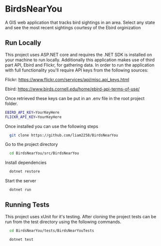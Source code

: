 
# BirdsNearYou

A GIS web application that tracks bird sightings in an area. Select any state and see the most recent sightings courtesy of the Ebird orginization


## Run Locally

This project uses ASP.NET core and requires the .NET SDK is installed on your machine to run locally. Additionally this application makes use of third part API, Ebird and Flickr, for gathering data. In order to run the application with full functionality you'll require API keys from the following sources:

Flickr: https://www.flickr.com/services/api/misc.api_keys.html

Ebird: https://www.birds.cornell.edu/home/ebird-api-terms-of-use/

Once retrieved these keys can be put in an .env file in the root project folder.

```bash
EBIRD_API_KEY=YourKeyHere
FLICKR_API_KEY=YourKeyHere
```

Once installed you can use the following steps

```bash
  git clone https://github.com/liam2258/BirdsNearYou
```

Go to the project directory

```bash
  cd BirdsNearYou/src/BirdsNearYou
```

Install dependencies

```bash
  dotnet restore
```

Start the server

```bash
  dotnet run
```


## Running Tests

This project uses xUnit for it's testing. After cloning the project tests can be run from the test directory using the following commands.

```bash
  cd BirdsNearYou/tests/BirdsNearYouTests
```

```bash
  dotnet test
```
